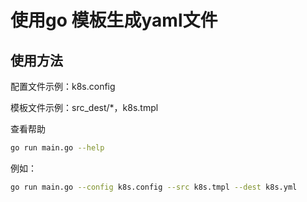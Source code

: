 # 使用go 模板生成yaml文件
## 使用方法
配置文件示例：k8s.config


模板文件示例：src_dest/*，k8s.tmpl

查看帮助
```bash
go run main.go --help
```

例如：
```bash
go run main.go --config k8s.config --src k8s.tmpl --dest k8s.yml
```
